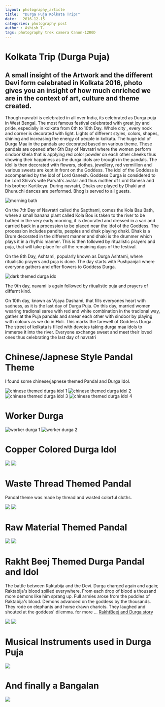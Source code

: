 ```yaml
---
layout: photography_article
title:  "Durga Puja Kolkata Trip!"
date:   2016-12-15
categories: photography post
author : Ashish T.
tags: photography trek camera Canon-1200D
---
```

# Kolkata Trip (Durga Puja)

## A small insight of the Artwork and the different Devi form celebrated in Kolkata 2016, photo gives you an insight of how much enriched we are in the context of art, culture and theme created.

Though navratri is celebrated in all over India, its celebrated as Durga puja in West Bengal. The  most famous festival celebrated  with great joy and pride, especially in kolkata from 6th to 10th Day. Whole city , every nook and corner is decorated with light. Lights of different styles, colors, shapes, shining and increasing the energy of people in kolkata. The huge idol of Durga Maa in the pandals are decorated based on various theme. These pandals are opened after 6th Day of Navratri where the women perform sindoor khela that is applying red color powder on each other cheeks thus showing their happiness as the durga idols are brougth in the pandals.
The idol is then decorated with flowers, clothes, jewellery, red vermillion and various sweets are kept in front on the Goddess. The idol of the Goddess is accompanied by the idol of Lord Ganesh. Goddess Durga is considered to be Lord Shiva’s wife Parvati’s avatar and thus mother of Lord Ganesh and his brother Kartikeya.
During navratri, Dhaks are played  by Dhaki and Dhunuchi dances are performed. Bhog is served to all guests.

<img src="https://lh3.googleusercontent.com/rQ4HCoOLYW6F14v0hU3KHEUYa62OSexmEZEiq9Q9Q2EBPtBljIEAETYYRbT7coNkMAu9JZyTQsX4Xi2qbCx2KbUDMbNUHWSMs0mG0AZO7UaHrwZYUgDur-_nhjwJMYAtoxf2gg0o4g4Zvel_S2kRbusfcOlbMj70jSotWxIOgAZpVkC84RmB5qfm1CHdrJyhXDWkGlQKR_lclt8hnF-nDH4cV4CZfZXecBCKHId6Zcaxe1wBa1N-EAXgDXcUbBMchOzW4YzFnS1jvUO00qdBZnTdOUE273r1JavqRf69VR54FbYB-OqLr9Ei4-mVGpD61Lhj3LFk1qxHN-B9v06klq9SjGqvGu5g5ijO9essM83GrlS6gL-4xNfAjVJSYy1W1txIY7i6D0gJA2rmL_rlG6R3rdcujyLY5MW4oePomXGFERa_S-Qv8U6cR9wVpl6WEzG0CbfOcBHsd7OzJzgBnWm1AxKhCDeHl85dazXBAcVlDbg3eaiBiYKFjcVx38CNtX-fY64I718dl8fLqqiY7wZIHrwQzRYZOb7WfzDJQqJtVmkjubqDaNIgEVwG0GMsooZuDlTm7zsa29OXUhBwYPhrA-kt5XmwAyleLD24UIdl4_0CG6WQ7HX_sGOJoC1_2RpuyXYJug9YIkU_okcQ1X-bn7k2cnOwtncsXQAxRQ=w495-h659-no" class="center-image img-responsive" alt="morning bath">

On the 7th Day of Navratri called the Sapthami, comes the Kola Bau Bath, where  a small banana plant called Kola Bou is taken to the river to be bathed in the very early morning, it is decorated and  dressed in a  sari and carried back in a procession to be placed near the idol of the Goddess. The procession includes pandits, peoples and dhak playing dhaki. Dhak is a Drum decorated in the different manner and dhaki is the drummer which plays it in a rhythic manner. This is then followed by ritualistic prayers and puja, that will take place for all the remaining days of the festival.

On the 8th Day, Ashtami, popularly known as Durga Ashtami, where ritualistic prayers and puja is done. The day starts with Pushpanjali where everyone gathers and offer flowers to Goddess Durga.

<img src="https://lh3.googleusercontent.com/utQczmTeqV5-_CBThgs2b5wNt4gVWBU2-xNxa-0ZxisxAQLaM38YghMPw7RitnOzVnMW8TaMBBE6zHvLJ4QRnj7IeExvcZ8AM6ugXNTnOu06dksiOlfW2vVvUPNn3i4NcoyzRzrfTGmOpy_X7kaqI1hds4U9fKG0BkDoK365MgYw7k7cjF7zp9X-Mq3ZEb5vmiJxv03mQafHsg-R8Xn6I_WN6I2Gbad2Ai3a3JTneTGG33w7Ak1saR8ATROqCsGM6gu4sshiJJ37b7PmOsWIDTy1j27GBrxDHFYI961F3ja6VvttCfP0BKsFAtNOG4wfP6a1q2xgLZOAGkvnOgm2QZlPQFwHIz-5bojtou2r_cf5Jv_sD0YxnKsiGMn_-hVCEJyGSbziX1W38dVnEi2b98jGkdAtFA0wlQJYgis9ZPXSzaElLGssv3-XC9JPdskcsWXnSCWjQBufwjZpLFsrvHXAx4LlEwJ-cSaNRgVx_5R7K-PLl85PMvjteSKPeUAedTYQAnH1tnn34CHusT4KFwvSc1qkfQrtnSVOue7uCbP3eNWtEtyS7vhm6DXo--j_mHJUUwm29UOLSinObmdyHyK51hFK58gmTYfUqIJ3kl3Ws8JOOD-NH5yRHUb5_RXQtwGVNTSlt0Xv1z7ue2l6yMPTIYxpozGnx40F7fMW5g=w989-h659-no" class="center-image img-responsive" alt="dark themed durga ido">

The 9th day, navami is again followed by ritualistic puja and prayers of differnt kind.

On 10th day, known as Vijaya Dashami,  that fills everyones heart with sadness, as it is the last day of Durga Puja. On this day, married women wearing tradional saree with red and white combination in the tradional way,  gather at the Puja pandals and smear each other with sindoor by  playing with colours as we do in Holi. This  marks the farewell of Goddess Durga. The street of kolkata is filled with devotes taking durga maa idols to immerse it into the river. Everyone exchange sweet and meet their loved ones thus celebrating the last day of navratri


# Chinese/Japnese Style Pandal Theme
I found some chinese/japnese themed Pandal and Durga Idol.

<img src="https://lh3.googleusercontent.com/yz7sCNwrwFJ_nVDHNjDPblnOFdJGESPtlARg5MY1D96TzBuAfCnCkcOB4aV1TOy7KGWGzJ27TEqBwuwC7cB-VNMpRJu-nSlPViIJINGEZaYN9Q7pPJ7Sho9BZywwtdSjEkej1YYAy7BWkbmAd8dTmy_8RUB_sVsXYnzliPGDBRXmcUpXgt1t1vTJRThLOj7soL-ij952cUqHx8fqjIowd_qZMOuJfvrs6BKWAyRyXjIxAgH-qq8lV1cte95Ur4b3SkK4KO3zPhHXdgIcyX-0ZRC_hwdfxm7pwW4XqhObd0-OmWoKRsWoKMBPtf4SEOz8xkzBJA2WUqL7TY2ziUGo_5IFcQQ5uiDY_I7g_iMelf_tXZqum1M0NODS9p0F0gb7XWBFn78ZrTTqVAO3Vz3uFAGsJmGivovH0LhsMpfsIZqc8cZQJF-zH2ylzEtSSCpFx8nJDhitdcTA6NrcWzdwYhntyR-PdUWLyy06QzV1_fJNqYPakwU49gHJ9x1PIU2QDF79m1ISmmZtbhfQiDz6B1BcAALSyKAfSjOzQfDaEql2C4yl2Uh2BJs79UOcFi7WoJw2DbNEDQLmdhQpOTEodpTJG44VnJvZhsUKDxuAn7V_Mr6ZpYeGVTOtaA8l2QA5eDySMiofFRm0bIVVJPH3sE0NwmvbdWwldCkD4wuBwQ=w989-h659-no" class="center-image img-responsive" alt="chinese themed durga idol 1">



<img src="https://lh3.googleusercontent.com/ktd3XdoKBcYLuyTHOdzXKJZeIb20ERxTwmOv56o7hVKKt2WI0IomQhFuhJLJXumF5EiReNo3YYvlDiMHLKZ9ix4d4th6u_KOUxnUdZuzNE5MtAzShfyYKg0W59GqwxUR-6LIzcouseVyelUK2iDcmDF7kApC1_kDgeu4QkOWKKqfDepHCLOnWw6to1orwvwCDmZHxA2hK6pwqKnC9wm2vnJYliXPfHLfntUTx496fRST8Mtu8kPXx12nJIk8NzeH0wpKfB7MkFZjswEjAf4aBdxADkQnpApqhnfhF4HT9sjqsGEWyqj0S71XsvStU4o7bbh3nM2f5-SXh0x-ThVdQqZVZ_U59-S1qRXfiex4Fj0zqt6zw5UpawLuov3Zzo8BIg8S3dQ79IcyrsutSip233g8oZtIKSd1a2m_aTyNakvTPwR0Rb7pqnpgAWyVntQ96dqimnbbZx2TG4286excTcpyKXb7bgB6iju-0s5J66eCut0dZNudU-ZOtizdQnHBXjLO7yinG8-XLpavMBnJHbNhkN0WeKZcai_WqcSPjGuThamednc74fw4BG-wg7N57q1Mlb-W9Qr2MW-lKCiaupN5TnC3RQBqC63RyCedBpV6TFeWFoPbp6rCoOld0aOeClmJ8fJEXESnbRRIVhLH0ERDml562lYIXhuHM1VIBg=w989-h659-no" class="center-image img-responsive"  alt="chinese themed durga idol 2">

<img src="https://lh3.googleusercontent.com/ORJKKUSA9pGMsR0GIGTAZxS-v2d41qMUEKbOol7G-kA9C9N_u3J6kC0x7Ptg9cjhPg1pPXKq2EZcchPde9BK-3kCyYaeqhaJDr2sFobJh8DL5KH4rVUdU-SJ1-ZnE-VUe7pl3_9gb9SyJkDwjNdRRDsYQN96q0jUjSoy_zrIFPFGiYggk9sdNq9iAJ8w9o34q6ROVu9ik3hJCVFAeesLr_Q6TuAZ2xNr4nC8B-9rbRDN-pux-KxiaRtkjFET5v0dN6EvDGH8mzFktdbZugS-WTY2I1lVDAu5_Zx_T2hIIKoL-F24ibLoEDYKWTuHt7KD3dmvWl5ovkbleWsNa0-YwmoZEiGZQMUq1SqN8DxFb8xtrzTtIiSCzSO8J70Mv8vmmP6sY579NJ381ybUpdPbBm21wJAvcGrYCHvCvzuXpznB-DVhdVR2bXONrzfjM73nOhnB51DLglcQmtbShHFvkQDlgjWG-TntVa9mlq6kAlXk5AHxQ5omjl8ySoEPgZKUK6AeZCxQhfrgK9AyU9ibrF943e7X7-v09DyjbJqSl74E3DYJZjU1SAhT520qzwvr5bIdiXiU0FEBh8s8WiaJFIKcjbDDNdRNfMy1iN8NBbku6eSalmAKMzuDFVrv9pR6sbhinbMpPmafu2In9i8jOLi41TgLmOh0oSttK6zw7A=w989-h659-no" class="center-image img-responsive" alt="chinese themed durga idol 3">

<img src="https://lh3.googleusercontent.com/_Xyi54JV_67woDhXehRbJo0DsvZLDqotxEc71Rccb8zQ9O5luhjeLWBPeg-HoKO6gCKkBhWsle7Vw9V1owCg7sOeqpHEgUNGpbROZP6PNu0PEuaR37pj-AzWlSYkL76y_RSdoLivGYnc5h8T750-Y2JvKO8OlmAIyQcXtJTsnlHsDoHGanS0e0jptHmy4pUZ30gG2ZOwt2zYf3oyD30vIXdJOPFKJKvRvfwYSh82kng5UFqHelmbriK8eDQ3xU_1o-b2H8ZQiEQJhikCNXXgNh6-rISjgkR78_U9u_WmZCrh99Gou6vmuF_7lGmjg-YejTekajUMS2ME1MV-8aLOYLHkpZzNpJqgHFquKTuxjK1yM9iP2DaDN7p1AkqZQbXQ8wSJwHTKyRpoERGyEp2TNxlnYkPjPzb4jb_m3JRIVWBf2cec5GOR36haYzI4wwxZLEl91RQQf6TURZ9fTGa_Ye7fZQCUfePGkkn0qJ76iF2rRPXtx4VhCODWrMAI49WaM9PqRUabnAfBEZdelvKDTNbx1vg-BmmSQRcppTBPC6oQBowDS0GHW2lfXCUF8EVvLnR5Aof-hhvZV5VoFoIWKyvX91bQz8biDjAd3_bx03E_XseKX6F17wX0755lp6CYd5qCKlyJRfSTn1SpMl7h-7Vq5eRrFXTQQO1_xe4g5w=w440-h659-no" class="center-image img-responsive" alt="chinese themed durga idol 4">

# Worker Durga

<img src="https://lh3.googleusercontent.com/o5ieh_aUvSI4n88g5eOL9-iPQAu12mSYlaiUMnma378J6MEY7tWuIJqOjBhnariKaP09lWrTHjthJOli43dWXCdbBLJVwFObX72T8SY5xOh20Q_0i-IARd2oqWmm56jRmaTascqc1uFNKUFkXg9idNHtcM0gOLK5ji6gNlZ7_G44rqJRGzm-8AtkVkJ14cwxbbFTcNPxN49zavnUNU8EwZvG2antMrvFX0ov52X-3p2NM0odXbVWM2ZrkFnwn8Tgzc5ukbQVCpYArDCJ_P3pk0QymM3YrM8f9562kl6ioYApYfgCSkM9YyIMUnmWNEEirrlCye_zyH902iHvNn5icZ8-E9fUVbS8RkaDiKxdroSq_pZIsxdrC3Em5NIqACUUbnRgAuy8nyWKQGTS-4q0INxeJKy0iwXJbBEFR8qRmkWWkKS3wYglt-9GzpVSwSK9JCxIJBcAeXsZWpCvN5y9UBDy7FA1PM-6NZY9k_6UDu66RbdeYifSaAM6J-u-NDhSJTe9ULomZk0YKan97UrJVzmKqsBC-wZFfoYera5tiucPoymrjE8O_PTUIPLC_wPqnARormSBoqNWx0_WXHJs2U232WyzqyQh1GWRtVs1ep63VOf2h5Efd5aTtSfTNQDZ9auZI1mC3ARzPy_euaOtB5I2IkR6ebSZMGfYhsky0g=w440-h659-no" class="center-image img-responsive" alt="worker durga 1">


<img src="https://lh3.googleusercontent.com/rMGNnlfmy7uNVu4pk6fEG5Z_6qB8rCc5hcX7C8xWG-sEOnRsD2dDM6dj0ThYnlVsR6lJfDaTkbS0ojwyeGj-YU-mj7h8H1pcKMEcx9wABc2mPuFK8OPSHlBSGmLjYdxpqKVdt5CO-ig-uklmZijaalbOtxBDHXN69g_9M1CaaGbzHHXOO4xazZereU67I35n3doSNKYBZ1_TtaSv-JXS2cwlzPTywITrlILda-LZ5wuYN3QUofavBahYGfzVWgmdwsLhUQ1qYPIDtPVqKR8LLFemYqwj9cKePf1NpyFRw-yJRUNlzsgnM57Y49tzhfVDykBflXBzeZHcTUrP2Z5z2pMI0Srnq76B-pqlSx9JAxoUvjKf6WKIlgloiitr4gOBY33vLEdwf-50DWVZkz0L67lAczaUkX4iGdF6QySK_GE1pwM1179RKPpcGmYN0aaNNDKTm7PbqmD6uXsnPr8hb2B8C09nU9FH8Rh3eysdfGa0Yuv3zAq0vlVgbhuaIj0iI_DEEuCcnpcWgb--Kxm0ucXgAZH5JAEd1kTfwnz4ArPBWtlu3jQDEG0drXEFgRLmnS-0tG9gWWmaYq241ZPrPUtW2SP9-T3qm08BEg30-kVm537jE6a5ATHNDBkImoi1p7jtuCv59EKUrtvwTO6vConmAfZAW4kvhjL4QDdeJA=w989-h659-no" class="center-image img-responsive" alt="worker durga 2">


# Copper Colored Durga Idol

<img src="https://lh3.googleusercontent.com/NkaXzerUShyG8iEITo6bgIJLeWLxeI3vEk6MwLPoCvkB-9eNts_qDlmCCvzVxLz-EADKcXe4hjDO1uXDXXGjwIWBTqan0xTiB3Grv9OcmbKgmrFQ2tbNMWAVINhrGfwgbDJKEtfZat09JNZJPHfSsUFnvHRrtzm0DKeAZuLal9KDdQx41A8KU7Hl4iOluT-bE-uiruLnzIhOa8KigPfYfaBBXKKhzN8iCFtvBH-782jO3FNCHECgYMnitwDazpDur_EYA6QnGZC-L_K4es784_F085diaGBiI4G7O_vK7h0FPxMpOXFBPINh2ihONbq7UvzrR_TyfZ2iDlbmR5AMrE92bZaUzyx6mwpaFSCRFpku5jjAqC19AER9Oxe0UKcAid_CjA9BvTzCQlOZBl55egxZkiygaHJWaoIihAaVGYKwRPxj5tLSMN-CRn9KV_NVOQnwoToMRmDILYU73jDMwIWj2NwI-GE8rdqS51SkGGCVFwSp46tgjdSrs6YezQdBhqYlwiIEPOfFpaQ21yiDSNnLxnJ8wZ3vbQNE-y3JSqzspUgLZIVhKbDpm4OmZu9cRAWEyZPLYTk9Ss7g4qevIbzNmrnZam4O89iLU-FxeXqjg-bPzswQJzhZLvbgYRjrCv2aVcmzDNZqgySwYD0vHo9ELuKV0fsEFd-5cfZbQQ=w989-h659-no" class="center-image img-responsive">

<img src="https://lh3.googleusercontent.com/4XpdSypI0VHKKzMb0Y11AlUYdYQYmKJ8RtEXAP1DPhe0odyns4aJZ39cYmvGhZTC9eyHnGIG3DFdZ5ItKjjA2UXX1gXWNvopbDz6_eiba_Sq92zG6tcX113SKH4LAjRDecvOd3xcDfcmQbUBxYYbXfXKEfCpT9m3J6NAFIdSjV0kP3V4gEb1815neQAG-c4vOQv3q3grigfja-4EVk9r3s5CBm6W3uQSrXf9BYjVENN6aB05v2lzOy2HB3BGzMWYIRJbtJV3Ykh588jTY7LSCxrhWsXXE0dDqk3TNdTNYdsjSdHx0AGE3b1MeYIH_raSw2Bx0xkB_MsgPJqWlZsiAvWxYhi_kwroCezoJtMrqJPdweq0Nn9rCScm9Fj-8NissHw3koMDbjZ-7SJEgb9AGySKH6gPCVO7xmNs5Ul8dCz_pdlOQpwQzDraUbmohf-zZfwl2C5SurjrpPdhVxHdrhYcyuL2rydjri79S9YVgnVd7EzXnAwn7OePUgT9MATrp-F7y9wcrXE3qWZYEI0spWPgLDhGH3ZsRhLN_gIQDVyflg0VqKattJSTaE9cLYFOXENmvdCVj56R4ueJBYo-i1zXI47k6AojHGKJBQ_mZHTnUrMAZOorKfbiyAgmMbjM5MMExZutlUWHeDDF2_xL4M7DMlMvobwmsPgO425CzA=w989-h659-no" class="center-image img-responsive">

# Waste Thread Themed Pandal
Pandal theme was made by thread and wasted colorful cloths.

<img src="https://lh3.googleusercontent.com/T8mK72SejHu0Dyx48mhgSBSaRnY8e2VJgHXmn6uY5nrZUv5S7EH9rZYRoD9geuJrskCAsGulaBmDmb-MX7xG7qabAgVYtTDgObpyyh2qVUZwPjJWOY8eC_uLVjkWPi_oFrFwGdg8Q5B3nxl4ng7QrmJfSldVEWh0U1dGjts30nRejFn0wK_xC6vkc9853M9IDpPQJ-Q9_gF4-kxYUS1KP39t90NyXino10psc3YB6TYRwcx8CfLNcfMSSouBXUyL6p3C3D_zCXXg0kYJPzocWuzU_0rSP5kmNtT75rkpCVx9wsvr4SgYmcp6mXWfQ0MDxYMrQbpXPPsJie3GceJiWJUV9mIXjXGM-ogoJsxz2LT926VEm2wezvBwqgOEHJC8h2kKjs87kmRlpY7qKtTdRU2qTWXIRBENf3xD-7qA7Vk9pExAOrH6gpUkHAJF-i8kjXIsDBlDoVJ0VRj84f_eBcSrkt3mB3jAjcXLEkwbVAOz9pxlfpP9IBsVJ8mHJLsq2KzyIEhuVw3_J00bymJLUHzklwvy-LE5A127NelMzYWON_Xt2wjBx2BNqH0sYQic62p7huBnB9YYESSIQdML9ObARLDBRpd6r8OGG8NHo3NFiPXKF8vuYDyWAT4EbkgtETorYIuaI-Ew9HhuGWNe4aTvAkToRyta_Vag91v8Gw=w989-h659-no" class="center-image img-responsive">

<img src="https://lh3.googleusercontent.com/iJGrWMJzoVddf-Pqrqc-lHtWfGOKkE1apFHiYeQaWgvaN4gdnIDLy48cZ-PEmLi-FnCQHUCxjmuITPTZH3Fa9F_j7tOQZh4iZxADfImQtVb0quYv3w3XkkvBl_rMOb7De2bwmVS1pFl-Kw7ADKMcSoVP70KGzE-Xgy7dEEb320FUMJywJNpMkRQkA_1Qqc6N0EGIu5Xl0IOsvVhNyVXcjyYA_f4ZvftboGtg1C-3XtdUIlFtfUEvRd6GMGlOKQIQGcKyyedNwqffb7k6YqJ2dEHBQpvJ_2R5-72pdeX6yt9e0sAHKWdDVrl_YWJ06d9A71EB7c04RBuxBRcWoo9JIXm2r8hde392UUu_wau9iao6C9lJfvgqjxQ4-uua73f-Kg11SuZ3YgV32Qdjon49F85qblMlERLCWz8XGX4Xp003CjaTLFTGIMd9tFd4oFUPW5CvT8HqcrVRXgYZOWBbXdCYtB6NIDhKrF0F2Gx_gxuhLXybOs4TZFoU6CwROzX-YmIGVjlkgk-HLbuJ-2oYU8Rs_aMxvJRrZ6Y-4CT9ckqraJ5IcGco4B5_tm0whHBgEfLS6sIk8i7qWiZMmMis3jIZq2NjfSd0F4MWRsyVop5ulD7BVREb423KADvNEQJt5wY7J18eEPPYjdeyJnev3NEFogr4kLdvy2EOjTeBwQ=w989-h659-no" class="center-image img-responsive">



# Raw Material Themed Pandal
<img src="https://lh3.googleusercontent.com/kx4YQ1WNE6S3ALh0bwK6nKPEtpNXfiTzze62r3Gse1Ca94k_fmI8KZiuv9v7DDH9MR7HY0F8DJ86zlto1vGd2WkxHQJJ003NEV1D1lH5dJMUyJvmEAI9OtWsvAJA4OJZZegxnLBWrxkWRjbamqRli6YnwKjOD-wuXOZZVoVXeYLMv4Qlkl-ROYIxaOlwNVzVEuBzPdKx3BzS2jtk9GzhqsPt6BvOIRmVsccZA2EHGnWfFPkCT7hfX2mSMrz0xpwpeIyKo5cBELjGmJ1Q9ufMMDikHZbMGn_Z7ATjnLgudi-H9lg1v47v49RAJxqI3_mFMHswUHkf4s5ay2rxXSUq-_2G5ltUR5Cv6Yo5tMpjI24r43S2Jrscuvy2qVH-5pOG3ZTC1SjsHGTiwKSdDTZUL2sR1G3TB5dmBbpxpdBbVzngrJ_IxSOBXISTi9zcDzaLQyDXnm3Ctjh89vM3m1PCtIKctEPPlWiLWIkJPIWpZKRm1wBsuVnjEECBjoz5o6CnLlluwWy0aEHZBKsCYEJvtTbCVs_99QCZ6sV9H3COttwhadn032icaX2_U2jqSUTo_R3BU9dkqjXV8GBakVn23qaPm8nE4iwgC8cHIJkhNhBYMG57ZAJi_Q9qJHCgXGKQ_O4N3bF32ujabDdL9Qu5AYRGmTn200w9Vh-gAzOc4g=w989-h659-no" class="center-image img-responsive">


<img src="https://lh3.googleusercontent.com/4bcAopAb2aJZxCcPurB--DBroAzh6RZk72be7N1ReWqXXpeGx7m-ZLhxIpTbl7qOJKbil8rccHJsAsRt4g1Bx74Ub2HsKYCUgIzWUp--rCFK2KfYZ0BDaw-qBFtDH8qdUHm5GrGB0kNENBcvSWjYKYaHg4Ea5HyhHyPP20ftm-RdzCStX7WEzQxkFZBC1VRM7h5US_v6CDZFy09nl2PIRTouhSxchfWyqMG7ZeCphy0OWn_2ltpI_nUh0DvtONdaviSFpXMri7nOa2dx9rG8PbAOZiDRp0e7uupdqESmbneOQS5ULoFnBB6jD_Ov4VMr-ETnWiM8Ne6Y2OGYZx3zp9N8Yxbv6YLzArrJimLxLsCFLb01hEzpDAXbgVY40zKPzPsaWNTBjKK8N_VaCFY81YtfeisBPdLmM_IgpB_wvL_sr2TbBE9eWy8pqE3452i9QZUMA4bagYiLQ-wuxdE8S_3pNZAd_Cqbyjz6XlCPyFtRCon2xfJZLfpRp7GbjSaU1viYCHOkhmxuZ3ZatjDrSuUyCgqCBAxqbXcWtdVH_1yG7egzuXtoC9U_pmMlXTspHLvs7ZbHk5wnPH1IFMlqA1j9M9fklBmrbj4uTaRX1FlxApTdXotsU9cPf8tHhkoDXtDlVvmev1DQOatXps20e5R2XvkpT5NWypzLoSWxNg=w989-h659-no" class="center-image img-responsive">

# Rakht Beej Themed Durga Pandal and Idol

The battle between Raktabija and the Devi. Durga charged again and again; Raktabija's blood spilled everywhere. From each drop of blood a thousand more demons like him sprang up. Full armies arose from the puddles of Raktabija's blood. Demons advanced on the goddess by the thousands. They rode on elephants and horse drawn chariots. They laughed and shouted at the goddess' dilemma. for more ... [RakhtBeej and Durga story ](http://polymer.bu.edu/~scala/franci.html)

<img src="https://lh3.googleusercontent.com/zXP24gS4TdFlBnNtIp4I-0yvUbzRe5G4VJuzZwCHzzM0_6CluKxvQi9LazcaAjvDOtRnxgfeKxSiAr5kmbmJDp769DL50jsDwoB0J-Qco9zpBDoqHS5JOty940_Vvw4-nm0DX1d5Wq0gUTpMC3-UfYxu7B0fqjukyhEQ96MN9-KdAv6YAHnvlQ6K9bq51Ry6SByZvBfr55s9XYcRwhYbaRHCsYK5o6CaaGoe54EzIfZ3YNYpyUqVvY6DfFJ520VE3489jIl12muWg7kKfIfvC5-lwnMcFKshnvhVZj0dBwKNERBZYc_fRGnhqGFF3Wxfq6iA5-OIfxhkDe4Uxjy8ODplCypp36M0xNOSJ52QrmNSk7dpWoPA9-rTIVQwWVeYQqoLG1SiHdOtTVj18sWiCiixiKqfUCgs9RoE8KBmG1YiB9KNtzwAw4qfUZFh5tDwODxJRgNEIPkmU15oTU6PgXjsKeDKbwPiteLu6DZaQay6wpsgZ-4JAiURC3RJhnDk2BobucJqhe2rO53m3lmEsHKo7qdiQrlt5JfgKG_aBlxaPlhtR_dDYFPCor22osicjpTcnLzf8_eCH-6D5UZSStwmqW_Wn3rwd_2_hFAWD5iQ0M-Qlg0eL3q7ffP0dYxE69YgmL8lKDtz2q1dbyYDQ20rD05_N7EW7k2z11beGg=w440-h659-no" class="center-image img-responsive">


<img src="https://lh3.googleusercontent.com/JK3A-2yX41h7AdWnxs4jDieBO9-64cQcj4690jBMg2r44dz3lDpSqSId8eE4DZ8lzfcWgm3nUsXhspJFVOXcu6MxPuKfCpylPicgXM0PB3aLpHHJ6PmcKFFlt_gt8Z4gxkNUm7YxlfZrV7F3c61HyqsmLC60UF9mDXn7RhGq3QGNqcjNo3q7NHC93gkdO-deGD52iJ7uZd5TDHkwl4WbkpffDXKBq_6k2KRt53HWfk8jS-jht69GwIiHcmynmtcSQ68M7sNsb6uEKPYMHJ85X8ZVrsHWafImv7apBx-c9m9nYNjzNtjpZ-infzLorfS8vvmswbYhLx4eisrW_XzV84OokxNDXwoGY9iJ8zzYoFfCAwgyd_9Mk0K_ITFfIXNX6ry9umaz0knyITLV22RzqmyOXOQIcNg28AhBJKsN09dhntagaF3mpjAud4FAEKNOGmPxwCIChGa677Uz9fSFu-ZMqqhYguMcguTYeETDVA_3tFMGWEwYHmJiW-nicwPCstErksk3GDTFmOqi2YYA-3abe7U5DGc2qYtK35FEGBG9ReqwOAlT9lVkFL9ZCEvqEtU_z65Csg9j4vMg16kjJ8VEmnhU7jWJwYBGnlxml6BtodqnCH01RvUHmzf8wSUf8LOes7nE9j5zvc78E9dapR4tejKbe6p-Be5CX6ii4A=w989-h659-no" class="center-image img-responsive">


# Musical Instruments used in Durga Puja
<img src="https://lh3.googleusercontent.com/PFLS6qesEecCVyxEb7TE5j3nzioI2GE1bwcD2hNYK-uYKHhcJxcNRBRnm-bZ6uY9lhVuI08c-7WUjjLJhyWBDwKW7nztFxZly2-M_p-hsFJsVqBwgLm_4nSmf6ChVRCn_QDPPIDFhbEpFmA5GFmFRsUFFDYw1lFAs80FRAPAtMDqKSIlMoH7O7QtMokoIv0HwCzuedPzGR9hnOAl4MgNJI-ezsw36h50e9ce4rkZ9iMziRPgH-lyJS8UiI-cal9oj7ueX34_xrfsridud6fqNhAHu-CGPo3AddrcJJLBEQ548miVp8cQMcBkaKwJbOmjBKO8N8WdlNmNYqVfv7mwQrmAxQWkTqpKAPxtSTQbLJtDQB30XrK3b17cDOVDEkuY-cRHoWV5gF8mpuqZPTmutEnwMOwU0zhp0F6pZmS0l_rJBrZBUuj52Li6f-VQ7xKRCUhPK8vxt7bTUkKVyAXkAXT2a9d9XKrYH1Qx0adSLvrqgKvdHxFjp4xCfYzWIars4afQpbBxEptx3XZ9_Td72XBsCrJ-vw0GzaqelsG7qIM2L_q-jNPxqyK7Dplx2Q3WlNgd3FeoOtNLCrgr6YWoPApiTeBJcgj8ZlZxZ4aUj26yuWcC6EUcSDABOo2EFu_se190bRHE62fqYXQkkOTw4uPW7iFGAIlRqrhc7evBJQ=w989-h659-no" class="center-image img-responsive">

# And finally a Bangalan
<img src="https://lh3.googleusercontent.com/Lgh3FpQifxHKX2MBB6favy3rSDvwYhPyhTDcdr064nfUsWi0U310G6jv7aaiUCrjQ32iXnSTF9fwf_ZdbKLsYgFAFz5J4zxxAvZcwplpiqQX9DSt58-pDB9cmVjWFVtGzXeVs--mG7wg3gQk3q9tCT6wQ1upjhgCOjWUU9qVCrrDuxcjCBo0IoKziILJBZI5EZfjurJwhOTuahR_0tgmBkYfC_5g7ecKlxyfgGTKWbqhFdCFhcQl4gWpNCaSA9G6eaRG0FwRvK2DcBjcgI5v1VomyaD48YXpXBNxPGymdTV8ol_iTN3T-uPwgUHmuME9S8_G3gt5Y88JNf8PW5hblf96KXHO8Y8HvWzRhvlLBMbvRGHdw9vWB5OIB_J6l4koR73X2RFaRazq_heBQ1EfW9bttd74PlRtN-63G7wROV-kjtxO0P6y-9UcguoHv4HAMPet7CHh4gMwMnC1b-kKu2wvihgwP3URS0T-MQdSesekhqOa-_vg954_qqR0UBveKsInVkcLQQMcrVO2bbw-J6t1XL_Ky7LrBpMBSMwOXlM9NEpUIT3Loxgcce1GgqBnj8x0Ln2h1Y0dgJEhMc1N1137yDbf1vtxycpQK2U6iQYoIPGJUyI8SUEiJQmqEHnxoTAXBz3pjXQ_tvUZo2QZOEYQfhpedEiNgcIaOiqc_Q=w989-h659-no" class="center-image img-responsive">
